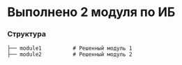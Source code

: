 # Выполнено 2 модуля по ИБ

### Структура 
```
├── module1          # Решенный модуль 1
├── module2          # Решенный модуль 2
```

